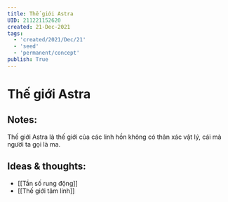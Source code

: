 ```yaml
---
title: Thế giới Astra
UID: 211221152620
created: 21-Dec-2021
tags:
  - 'created/2021/Dec/21'
  - 'seed'
  - 'permanent/concept'
publish: True
---
```

# Thế giới Astra

## Notes:
Thế giới Astra là thế giới của các linh hồn không có thân xác vật lý, cái mà người ta gọi là ma.

## Ideas & thoughts:
- [[Tần số rung động]]
- [[Thế giới tâm linh]]

